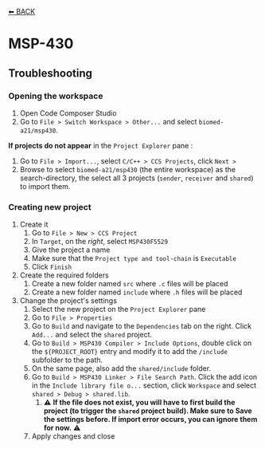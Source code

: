 [⬅ BACK](../README.md)

# MSP-430

## Troubleshooting

### Opening the workspace

1. Open Code Composer Studio
2. Go to `File > Switch Workspace > Other...` and select `biomed-a21/msp430`.

**If projects do not appear** in the `Project Explorer` pane :

1. Go to `File > Import...`, select `C/C++ > CCS Projects`, click `Next >`
2. Browse to select `biomed-a21/msp430` (the entire workspace) as the search-directory, the select all 3 projects (`sender`, `receiver` and `shared`) to import them.

### Creating new project

1. Create it
    1. Go to `File > New > CCS Project`
    2. In `Target`, on the *right*, select `MSP430F5529`
    3. Give the project a name
    4. Make sure that the `Project type and tool-chain` is `Executable`
    5. Click `Finish`
2. Create the required folders
    1. Create a new folder named `src` where `.c` files will be placed
    2. Create a new folder named `include` where `.h` files will be placed
3. Change the project's settings
    1. Select the new project on the `Project Explorer` pane
    2. Go to `File > Properties`
    3. Go to `Build` and navigate to the `Dependencies` tab on the right. Click `Add...` and select the `shared` project.
    4. Go to `Build > MSP430 Compiler > Include Options`, double click on the `${PROJECT_ROOT}` entry and modify it to add the `/include` subfolder to the path.
    5. On the same page, also add the `shared/include` folder.
    6. Go to `Build > MSP430 Linker > File Search Path`. Click the add icon in the `Include library file o...` section, click `Workspace` and select `shared > Debug > shared.lib`.
        1. ⚠️ **If the file does not exist, you will have to first build the project (to trigger the `shared` project build). Make sure to Save the settings before. If import error occurs, you can ignore them for now.** ⚠️
    7. Apply changes and close
